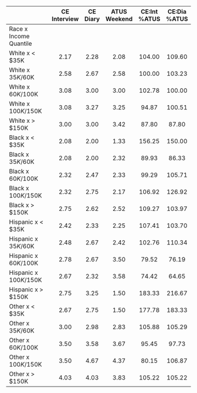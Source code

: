 
|                      | CE<br>Interview |  CE<br>Diary | ATUS<br>Weekend | CE:Int<br>%ATUS | CE:Dia<br>%ATUS |
| -------------------- | :----------: | :----------: | :----------: | :----------: | :----------: |
| Race x Income Quantile |              |              |              |              |              |
| White x     < $35K   |         2.17 |         2.28 |         2.08 |       104.00 |       109.60 |
| White x  $35K/$60K   |         2.58 |         2.67 |         2.58 |       100.00 |       103.23 |
| White x  $60K/$100K  |         3.08 |         3.00 |         3.00 |       102.78 |       100.00 |
| White x $100K/$150K  |         3.08 |         3.27 |         3.25 |        94.87 |       100.51 |
| White x     > $150K  |         3.00 |         3.00 |         3.42 |        87.80 |        87.80 |
| Black x     < $35K   |         2.08 |         2.00 |         1.33 |       156.25 |       150.00 |
| Black x  $35K/$60K   |         2.08 |         2.00 |         2.32 |        89.93 |        86.33 |
| Black x  $60K/$100K  |         2.32 |         2.47 |         2.33 |        99.29 |       105.71 |
| Black x $100K/$150K  |         2.32 |         2.75 |         2.17 |       106.92 |       126.92 |
| Black x     > $150K  |         2.75 |         2.62 |         2.52 |       109.27 |       103.97 |
| Hispanic x     < $35K |         2.42 |         2.33 |         2.25 |       107.41 |       103.70 |
| Hispanic x  $35K/$60K |         2.48 |         2.67 |         2.42 |       102.76 |       110.34 |
| Hispanic x  $60K/$100K |         2.78 |         2.67 |         3.50 |        79.52 |        76.19 |
| Hispanic x $100K/$150K |         2.67 |         2.32 |         3.58 |        74.42 |        64.65 |
| Hispanic x     > $150K |         2.75 |         3.25 |         1.50 |       183.33 |       216.67 |
| Other x     < $35K   |         2.67 |         2.75 |         1.50 |       177.78 |       183.33 |
| Other x  $35K/$60K   |         3.00 |         2.98 |         2.83 |       105.88 |       105.29 |
| Other x  $60K/$100K  |         3.50 |         3.58 |         3.67 |        95.45 |        97.73 |
| Other x $100K/$150K  |         3.50 |         4.67 |         4.37 |        80.15 |       106.87 |
| Other x     > $150K  |         4.03 |         4.03 |         3.83 |       105.22 |       105.22 |

